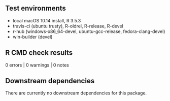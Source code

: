 ## Test environments
* local macOS 10.14 install, R 3.5.3
* travis-ci (ubuntu trusty), R-oldrel, R-release, R-devel
* r-hub (windows-x86_64-devel, ubuntu-gcc-release, fedora-clang-devel)
* win-builder (devel)

## R CMD check results

0 errors | 0 warnings | 0 notes

## Downstream dependencies

There are currently no downstream dependencies for this package.
